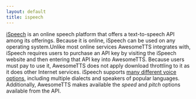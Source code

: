 ```yaml
---
layout: default
title: ispeech
---
```

[iSpeech](http://www.ispeech.org) is  an online speech platform that offers a text-to-speech API among its  offerings. Because it is online, iSpeech can be used on any operating  system.Unlike most online services AwesomeTTS integrates with, iSpeech requires  users to purchase an API key by visiting the iSpeech website and then  entering that API key into AwesomeTTS. Because users must pay to use it,  AwesomeTTS does not apply download throttling to it as it does other  Internet services.  iSpeech supports  [many different voice options](http://www.ispeech.org/api#49630ddd8394f977050dbc53df0f73c6a1fd9d0d),  including multiple dialects and speakers of popular languages. Additionally,  AwesomeTTS makes available the _speed_ and _pitch_ options  available from the API.  